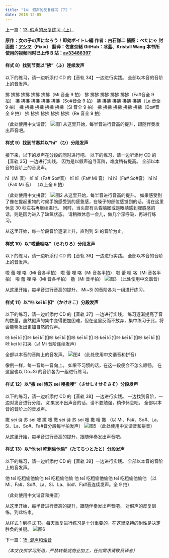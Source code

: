 ```yaml
---
title: "14: 假声的反复练习（下）"
date: 2018-12-05
---
```


上一篇：[13: 假声的反复练习（上）](13.md)

**原作：女の子の声になろう！即効ボイトレ編**
**作者：白石謙二**
**插图：べたにゃ**
**封面图：[アシマ](https://www.pixiv.net/users/2642047)（Pixiv）**
**翻译：佐倉奈緒**
**GitHub：冰蓝、Kristall Wang**
**本书所使用的视频同时已上传 B 站：[av33486397](https://www.bilibili.com/video/av33486397)**

#### 样式 8）找到节奏以“拂”（ふ）连续发声

以下的练习，请一边听添付 CD 的【音轨 34】一边进行实践。
全部以本音的音阶上的音发声。

拂 拂拂 拂拂 拂拂 拂拂（Mi 音全 9 拍）
拂 拂拂 拂拂 拂拂 拂拂（Fa#音全 9 拍）
拂 拂拂 拂拂 拂拂 拂拂（So#音全 9 拍）
拂 拂拂 拂拂 拂拂 拂拂（La 音全 9 拍）
拂 拂拂 拂拂 拂拂 拂拂（Si 音全 9 拍）
拂 拂拂 拂拂 拂拂 拂拂（Do#音全 9 拍）
拂 拂拂 拂拂 拂拂 拂拂（Re 音全 9 拍）

（此处使用中文谐音）
![图1](/img/14/1.png)
从这里开始，每半音进行音高的提升，跟随伴奏发出声音吧。

#### 样式 9）找到节奏并以“hī”（ひ）分段发声

接下来，以下的发声在分段的同时进行吧。
以下的练习，请一边听添付 CD 的【音轨 35】一边进行实践。
因为是以假声追寻音阶，难度稍有提高。
全部以本音的音阶上的音发声。

hī（Mi 音）
hī hī（Fa# So#音）
hī hī（Fa# Mi 音）
hī hī（Fa# So#音）
hī hī（Fa# Mi 音）
（以上全 9 拍）

（此处使用中文拼音）
![图2](/img/14/2.png)
从这里开始，每半音进行音高的提升。
如果感受到了像在提起重物的时候手腕感受到的疲惫感，在嗓子的部位感觉到的话，请在这里休息 30 秒左右再继续进行。
同时，当头部有头昏脑胀或是眼睛感到朦胧感的话，则是因为进入了缺氧状态。
请稍微休息一会儿，做几个深呼吸，再进行练习。

从这里开始，每一阶段音阶逐渐上升，直到到 Si 的音阶为止。

#### 样式 10）以“啦蕾哩咯”（られりろ）分段发声

以下的练习，请一边听添付 CD 的【音轨 36】一边进行实践。
全部以本音的音阶上的音发声。

啦 蕾 哩 咯（Mi 音各半拍）
啦 蕾 哩 咯（Mi 音各半拍）
啦 蕾 哩 咯（Mi 音各半拍）
啦 蕾 哩 咯（Mi 音各半拍）
撸（Mi 音半拍）
![图3](/img/14/3.png)
（此处使用中文谐音）

从这里开始，每半音进行音高的提升。
Mi~Si 的音阶各为一组进行练习。

#### 样式 11）以“咔 keī kī 扣”（かけきこ）分段发声

以下的练习，请一边听添付 CD 的【音轨 37】一边进行实践。
练习逐渐提高了音的数量，虽然假声的集中变得更加困难，但在这里反而不放弃，集中练习于此，将会能够发出更加自然的假声。

咔 keī kī 扣咔 keī kī 扣咔 keī kī 扣咔 keī kī 扣
咔 keī kī 扣咔 keī kī 扣咔 keī kī 扣咔 keī kī 扣哭（以 Mi 音阶连续发声）

全部以本音的音阶上的音发声。
![图4](/img/14/4.png)
（此处使用中文谐音和拼音）

像例一样，每一音每一音向上。
如果不习惯的话，在这一段便会不怎么顺畅。
在这里也以 Do~Si 的音阶各为一组进行练习。

#### 样式 12）以“撒 sei 诗苏 sei 嗖撒嗖”（させしすせそさそ）分段发声

以下的练习，请一边听添付 CD 的【音轨 38】一边进行实践。
一边找到音阶，一边对发音进行分段。
如果发不出声音的话，请不要勉强，稍作休息吧。
全部以本音的音阶上的音发声。

撒 sei 诗 苏 sei 嗖 撒 嗖
撒 sei 诗 苏 sei 嗖 撒 嗖 撒
（以 Mi、Fa#、So#、La、Si、La、So#、Fa#音分段每半拍发声）
![图5](/img/14/5.png)
（此处使用中文谐音和拼音）

从这里开始，每半音进行音高的提升，跟随伴奏发出声音吧。

#### 样式 13）以“他 teī 吃粗偷他偷”（たてちつとたと）分段发声

以下的练习，请一边听添付 CD 的【音轨 39】一边进行实践。
全部以本音的音阶上的音发声。

他 teī 吃粗偷他偷他 teī 吃粗偷他偷
他 teī 吃粗偷他偷他 teī 吃粗偷他偷他
（以 Mi、Fa#、So#、La、Si、La、So#、Fa#音连续发声。全 9 拍）

（此处使用中文谐音和拼音）

从这里开始，每半音进行音高的提升，跟随伴奏发出声音吧。
对假声的反复训练，到此结束。

从样式 1 到样式 13，每天重复进行练习是十分重要的，在这里坚持的耐性是决定胜负的关键。
![图6](/img/14/6.png)

下一篇：[15: 混声和浊音](15.md)

_（本文仅供学习所用，严禁转载或商业加工，任何需求请联系译者）_
